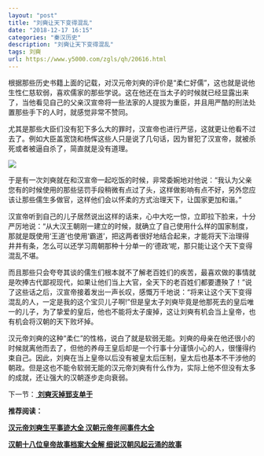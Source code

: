 ```yaml
---
layout: "post"
title: "刘奭让天下变得混乱"
date: "2018-12-17 16:15"
categories: "秦汉历史"
description: "刘奭让天下变得混乱"
tags: 刘奭
url: https://www.y5000.com/zgls/qh/20616.html
---
```






根据那些历史书籍上面的记载，对汉元帝刘奭的评价是“柔仁好儒”，这也就是说他生性仁慈软弱，喜欢儒家的那些学说。这在他还在当太子的时候就已经显露出来了，当他看见自己的父亲汉宣帝将一些法家的人提拔为重臣，并且用严酷的刑法处置那些手下的人时，就感觉非常不赞同。

尤其是那些大臣们没有犯下多么大的罪时，汉宣帝也进行严惩，这就更让他看不过去了。例如大臣盖宽饶和杨恽这些人只是说了几句话，因为冒犯了汉宣帝，就被杀死或者被逼自杀了，简直就是没有道理。

![](https://img.y5000.com/uploads/allimg/170502/8-1F502145223925.jpg)

于是有一次刘奭就在和汉宣帝一起吃饭的时候，非常委婉地对他说：“我认为父亲您有的时候使用的那些惩罚手段稍微有点过了头，这样做影响有点不好，另外您应该让那些儒生多做官，这样他们会以怀柔的方式治理天下，让国家更加和谐。”

汉宣帝听到自己的儿子居然说出这样的话来，心中大吃一惊，立即拉下脸来，十分严厉地说：“从大汉王朝刚一建立的时候，就确立了自己使用什么样的国家制度，那就是既使用‘王道’也使用‘霸道’，把这两者很好地结合起来，才能将天下治理得井井有条，怎么可以还学习周朝那种十分单一的‘德政’呢，那只能让这个天下变得混乱不堪。

而且那些只会夸夸其谈的儒生们根本就不了解老百姓们的疾苦，最喜欢做的事情就是吹捧古代鄙视现代，如果让他们当上大官，全天下的老百姓们都要遭殃了！”说了这些话之后，汉宣帝接着发出一声长叹，感慨万千地说：“将来让这个天下变得混乱的人，一定是我的这个宝贝儿子啊!”但是皇太子刘奭毕竟是他那死去的皇后唯一的儿子，为了挚爱的皇后，他也不能将太子废掉，这让刘奭有机会当上皇帝，也有机会将汉朝的天下败坏掉。

汉元帝刘奭的这种“柔仁”的性格，说白了就是软弱无能。刘奭的母亲在他还很小的时候就离他而去了，但他的养母王皇后却是一个行事十分谨慎小心的人，很懂得约束自己。因此，刘奭在当上皇帝以后没有被皇太后压制，皇太后也基本不干涉他的朝政。但是这也不能令软弱无能的汉元帝刘奭有什么作为，实际上他不但没有太多的成就，还让强大的汉朝逐步走向衰弱。

下一节：[ **刘奭灭掉郅支单于**](https://www.y5000.com/zgls/qh/20617.html)

**推荐阅读：**

[**汉元帝刘奭生平事迹大全 汉朝元帝年间事件大全**](https://www.y5000.com/zgls/qh/20623.html)

[**汉朝十八位皇帝故事档案大全解 细说汉朝风起云涌的故事**](https://www.y5000.com/zgls/qh/21041.html)
